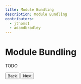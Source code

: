 ```yaml
---
title: Module Bundling
description: Module Bundling
contributors:
  - jthoms1
  - adamdbradley
---
```


# Module Bundling

TODO


<stencil-route-link url="/docs/distribution" router="#router" custom="true">
  <button class='pull-left btn btn--secondary'>
    Back
  </button>
</stencil-route-link>

<stencil-route-link url="/docs/router" custom="true">
  <button class='pull-right btn btn--primary'>
    Next
  </button>
</stencil-route-link>